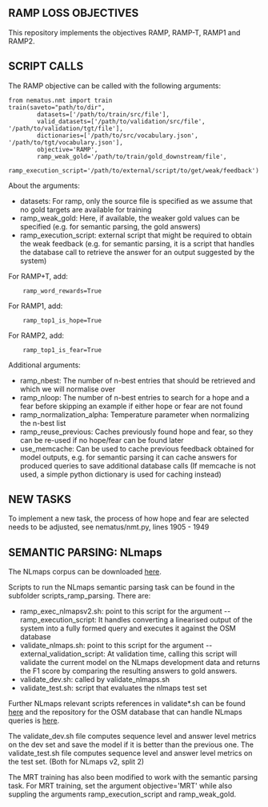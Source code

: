  RAMP LOSS OBJECTIVES
-----------------------
This repository implements the objectives RAMP, RAMP-T, RAMP1 and RAMP2.

SCRIPT CALLS
------------
The RAMP objective can be called with the following arguments:

```
from nematus.nmt import train
train(saveto="path/to/dir",
        datasets=['/path/to/train/src/file'],
        valid_datasets=['/path/to/validation/src/file', '/path/to/validation/tgt/file'],
        dictionaries=['/path/to/src/vocabulary.json', '/path/to/tgt/vocabulary.json'],
        objective='RAMP',
        ramp_weak_gold='/path/to/train/gold_downstream/file',
        ramp_execution_script='/path/to/external/script/to/get/weak/feedback')
```

About the arguments:
 - datasets: For ramp, only the source file is specified as we assume that no gold targets are available for training
 - ramp_weak_gold: Here, if available, the weaker gold values can be specified (e.g. for semantic parsing, the gold answers)
 - ramp_execution_script: external script that might be required to obtain the weak feedback (e.g. for semantic parsing, it is a script that handles the database call to retrieve the answer for an output suggested by the system)

For RAMP+T, add:
```
    ramp_word_rewards=True
```

For RAMP1, add:
```
    ramp_top1_is_hope=True
```

For RAMP2, add:
```
    ramp_top1_is_fear=True
```

Additional arguments:
 - ramp_nbest: The number of n-best entries that should be retrieved and which we will normalise over
 - ramp_nloop: The number of n-best entries to search for a hope and a fear before skipping an example if either hope or fear are not found
 - ramp_normalization_alpha: Temperature parameter when normalizing the n-best list
 - ramp_reuse_previous: Caches previously found hope and fear, so they can be re-used if no hope/fear can be found later
 - use_memcache: Can be used to cache previous feedback obtained for model outputs, e.g. for semantic parsing it can cache answers for produced queries to save additional database calls (If memcache is not used, a simple python dictionary is used for caching instead)
 
NEW TASKS
------------
To implement a new task, the process of how hope and fear are selected needs to be adjusted, see nematus/nmt.py, lines 1905 - 1949
 
SEMANTIC PARSING: NLmaps
------------
The NLmaps corpus can be downloaded [here](https://www.cl.uni-heidelberg.de/statnlpgroup/nlmaps/).

Scripts to run the NLmaps semantic parsing task can be found in the subfolder scripts_ramp_parsing. There are:

 - ramp_exec_nlmapsv2.sh: point to this script for the argument --ramp_execution_script: It handles converting a linearised output of the system into a fully formed query and executes it against the OSM database
 - validate_nlmaps.sh: point to this script for the argument --external_validation_script: At validation time, calling this script will validate the current model on the NLmaps development data and returns the F1 score by comparing the resulting answers to gold answers.
 - validate_dev.sh: called by validate_nlmaps.sh
 - validate_test.sh: script that evaluates the nlmaps test set
 
Further NLmaps relevant scripts references in validate*.sh can be found [here](https://github.com/carhaas/scripts_nlmaps) and the repository for the OSM database that can handle NLmaps queries is [here](https://github.com/carhaas/overpass-nlmaps).

The validate_dev.sh file computes sequence level and answer level metrics on the dev set and save the model if it is better than the previous one.
The validate_test.sh file computes sequence level and answer level metrics on the test set.
(Both for NLmaps v2, split 2)

The MRT training has also been modified to work with the semantic parsing task. For MRT training, set the argument objective='MRT' while also suppling the arguments ramp_execution_script and ramp_weak_gold.
